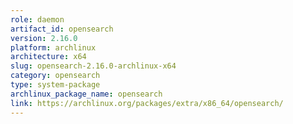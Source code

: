 ```yaml
---
role: daemon
artifact_id: opensearch
version: 2.16.0
platform: archlinux
architecture: x64
slug: opensearch-2.16.0-archlinux-x64
category: opensearch
type: system-package
archlinux_package_name: opensearch
link: https://archlinux.org/packages/extra/x86_64/opensearch/
---
```

